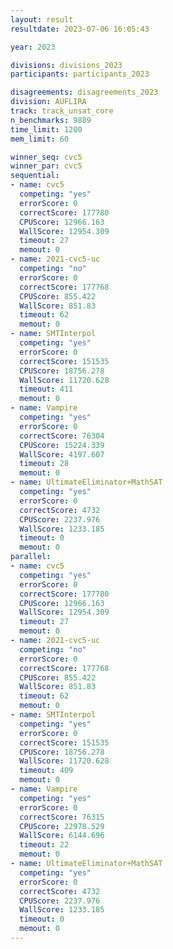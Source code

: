 ```yaml
---
layout: result
resultdate: 2023-07-06 16:05:43

year: 2023

divisions: divisions_2023
participants: participants_2023

disagreements: disagreements_2023
division: AUFLIRA
track: track_unsat_core
n_benchmarks: 9889
time_limit: 1200
mem_limit: 60

winner_seq: cvc5
winner_par: cvc5
sequential:
- name: cvc5
  competing: "yes"
  errorScore: 0
  correctScore: 177780
  CPUScore: 12966.163
  WallScore: 12954.309
  timeout: 27
  memout: 0
- name: 2021-cvc5-uc
  competing: "no"
  errorScore: 0
  correctScore: 177768
  CPUScore: 855.422
  WallScore: 851.83
  timeout: 62
  memout: 0
- name: SMTInterpol
  competing: "yes"
  errorScore: 0
  correctScore: 151535
  CPUScore: 18756.278
  WallScore: 11720.628
  timeout: 411
  memout: 0
- name: Vampire
  competing: "yes"
  errorScore: 0
  correctScore: 76304
  CPUScore: 15224.339
  WallScore: 4197.607
  timeout: 28
  memout: 0
- name: UltimateEliminator+MathSAT
  competing: "yes"
  errorScore: 0
  correctScore: 4732
  CPUScore: 2237.976
  WallScore: 1233.185
  timeout: 0
  memout: 0
parallel:
- name: cvc5
  competing: "yes"
  errorScore: 0
  correctScore: 177780
  CPUScore: 12966.163
  WallScore: 12954.309
  timeout: 27
  memout: 0
- name: 2021-cvc5-uc
  competing: "no"
  errorScore: 0
  correctScore: 177768
  CPUScore: 855.422
  WallScore: 851.83
  timeout: 62
  memout: 0
- name: SMTInterpol
  competing: "yes"
  errorScore: 0
  correctScore: 151535
  CPUScore: 18756.278
  WallScore: 11720.628
  timeout: 409
  memout: 0
- name: Vampire
  competing: "yes"
  errorScore: 0
  correctScore: 76315
  CPUScore: 22978.529
  WallScore: 6144.696
  timeout: 22
  memout: 0
- name: UltimateEliminator+MathSAT
  competing: "yes"
  errorScore: 0
  correctScore: 4732
  CPUScore: 2237.976
  WallScore: 1233.185
  timeout: 0
  memout: 0
---
```


